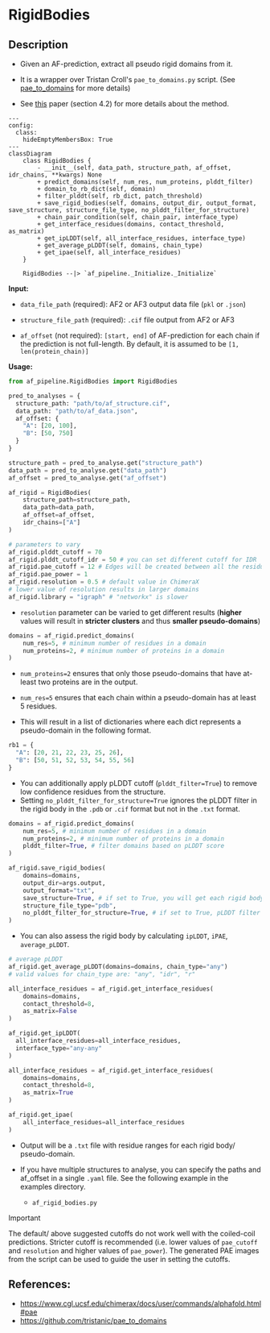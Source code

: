 # RigidBodies

## Description

- Given an AF-prediction, extract all pseudo rigid domains from it.

- It is a wrapper over Tristan Croll's `pae_to_domains.py` script. (See [pae_to_domains](/af_pipeline/pae_to_domains/pae_to_domains.py) for more details)

- See [this](https://pmc.ncbi.nlm.nih.gov/articles/PMC9629492/) paper (section 4.2) for more details about the method.

```mermaid
---
config:
  class:
    hideEmptyMembersBox: True
---
classDiagram
    class RigidBodies {
        - __init__(self, data_path, structure_path, af_offset, idr_chains, **kwargs) None
        + predict_domains(self, num_res, num_proteins, plddt_filter)
        + domain_to_rb_dict(self, domain)
        + filter_plddt(self, rb_dict, patch_threshold)
        + save_rigid_bodies(self, domains, output_dir, output_format, save_structure, structure_file_type, no_plddt_filter_for_structure)
        + chain_pair_condition(self, chain_pair, interface_type)
        + get_interface_residues(domains, contact_threshold, as_matrix)
        + get_ipLDDT(self, all_interface_residues, interface_type)
        + get_average_pLDDT(self, domains, chain_type)
        + get_ipae(self, all_interface_residues)
    }

    RigidBodies --|> `af_pipeline._Initialize._Initialize`
```

**Input:**

- `data_file_path` (required): AF2 or AF3 output data file (`pkl` or `.json`)

- `structure_file_path` (required): `.cif` file output from AF2 or AF3

- `af_offset` (not required): `[start, end]` of AF-prediction for each chain if the prediction is not full-length. By default, it is assumed to be `[1, len(protein_chain)]`


**Usage:**

```python
from af_pipeline.RigidBodies import RigidBodies

pred_to_analyses = {
  structure_path: "path/to/af_structure.cif",
  data_path: "path/to/af_data.json",
  af_offset: {
    "A": [20, 100],
    "B": [50, 750]
  }
}

structure_path = pred_to_analyse.get("structure_path")
data_path = pred_to_analyse.get("data_path")
af_offset = pred_to_analyse.get("af_offset")

af_rigid = RigidBodies(
    structure_path=structure_path,
    data_path=data_path,
    af_offset=af_offset,
    idr_chains=["A"]
)
```

```python
# parameters to vary
af_rigid.plddt_cutoff = 70
af_rigid.plddt_cutoff_idr = 50 # you can set different cutoff for IDR
af_rigid.pae_cutoff = 12 # Edges will be created between all the residues < PAE cutoff
af_rigid.pae_power = 1
af_rigid.resolution = 0.5 # default value in ChimeraX
# lower value of resolution results in larger domains
af_rigid.library = "igraph" # "networkx" is slower
```

- `resolution` parameter can be varied to get different results (**higher** values will result in **stricter clusters** and thus **smaller pseudo-domains**)

```python
domains = af_rigid.predict_domains(
    num_res=5, # minimum number of residues in a domain
    num_proteins=2, # minimum number of proteins in a domain
)
```

- `num_proteins=2` ensures that only those pseudo-domains that have at-least two proteins are in the output.

- `num_res=5` ensures that each chain within a pseudo-domain has at least 5 residues.
- This will result in a list of dictionaries where each dict represents a pseudo-domain in the following format.

```python
rb1 = {
  "A": [20, 21, 22, 23, 25, 26],
  "B": [50, 51, 52, 53, 54, 55, 56]
}
```

- You can additionally apply pLDDT cutoff (`plddt_filter=True`) to remove low confidence residues from the structure.
- Setting `no_plddt_filter_for_structure=True` ignores the pLDDT filter in the rigid body in the `.pdb` or `.cif` format but not in the `.txt` format.

```python
domains = af_rigid.predict_domains(
    num_res=5, # minimum number of residues in a domain
    num_proteins=2, # minimum number of proteins in a domain
    plddt_filter=True, # filter domains based on pLDDT score
)

af_rigid.save_rigid_bodies(
    domains=domains,
    output_dir=args.output,
    output_format="txt",
    save_structure=True, # if set to True, you will get each rigid body as a separate PDB/CIF
    structure_file_type="pdb",
    no_plddt_filter_for_structure=True, # if set to True, pLDDT filter will be ignored for saving the PDB
)
```

- You can also assess the rigid body by calculating `ipLDDT`, `iPAE`, `average_pLDDT`.

```python
# average pLDDT
af_rigid.get_average_pLDDT(domains=domains, chain_type="any")
# valid values for chain_type are: "any", "idr", "r"

all_interface_residues = af_rigid.get_interface_residues(
    domains=domains,
    contact_threshold=8,
    as_matrix=False
)

af_rigid.get_ipLDDT(
  all_interface_residues=all_interface_residues,
  interface_type="any-any"
)

all_interface_residues = af_rigid.get_interface_residues(
    domains=domains,
    contact_threshold=8,
    as_matrix=True
)

af_rigid.get_ipae(
    all_interface_residues=all_interface_residues
)
```

- Output will be a `.txt` file with residue ranges for each rigid body/ pseudo-domain.
- If you have multiple structures to analyse, you can specify the paths and af_offset in a single `.yaml` file. See the following example in the examples directory.

  - `af_rigid_bodies.py`

> [!IMPORTANT]
> The default/ above suggested cutoffs do not work well with the coiled-coil predictions.
> Stricter cutoff is recommended (i.e. lower values of `pae_cutoff` and `resolution` and higher values of `pae_power`).
> The generated PAE images from the script can be used to guide the user in setting the cutoffs.

## References:
- https://www.cgl.ucsf.edu/chimerax/docs/user/commands/alphafold.html#pae
- https://github.com/tristanic/pae_to_domains
